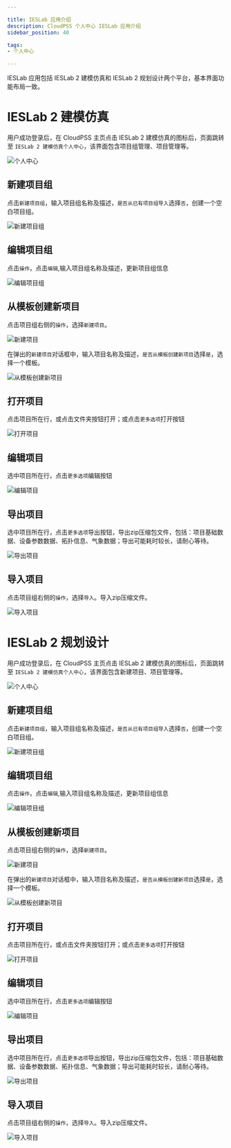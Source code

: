 ```yaml
---

title: IESLab 应用介绍
description: CloudPSS 个人中心 IESLab 应用介绍
sidebar_position: 40

tags: 
- 个人中心

---
```


IESLab 应用包括 IESLab 2 建模仿真和 IESLab 2 规划设计两个平台，基本界面功能布局一致。

# IESLab 2 建模仿真

用户成功登录后，在 CloudPSS 主页点击 IESLab 2 建模仿真的图标后，页面跳转至 `IESLab 2 建模仿真个人中心`，该界面包含项目组管理、项目管理等。

![个人中心](./建模仿真-个人中心.png "个人中心")

## 新建项目组

点击`新建项目组`，输入项目组名称及描述，`是否从已有项目组导入`选择`否`，创建一个空白项目组。

![新建项目组](./建模仿真-新建项目组.png "新建项目组")

## 编辑项目组

点击`操作`，点击`编辑`,输入项目组名称及描述，更新项目组信息

![编辑项目组](./建模仿真-编辑项目组.png "编辑项目组")

## 从模板创建新项目

点击项目组右侧的`操作`，选择`新建项目`。

![新建项目](./建模仿真-新建项目.png "新建项目")

在弹出的`新建项目`对话框中，输入项目名称及描述，`是否从模板创建新项目`选择`是`，选择一个模板。

![从模板创建新项目](./建模仿真-新建项目内容.png "从模板创建新项目")

## 打开项目

点击项目所在行，或点击文件夹按钮打开；或点击`更多选项`打开按钮

![打开项目](./建模仿真-打开项目.png "打开项目")

## 编辑项目
选中项目所在行，点击`更多选项`编辑按钮

![编辑项目](./建模仿真-编辑项目.png "编辑项目")

## 导出项目
选中项目所在行，点击`更多选项`导出按钮，导出zip压缩包文件，包括：项目基础数据、设备参数数据、拓扑信息、气象数据；导出可能耗时较长，请耐心等待。

![导出项目](./建模仿真-导出项目.png "导出项目")

## 导入项目
点击项目组右侧的`操作`，选择`导入`。导入zip压缩文件。

![导入项目](./建模仿真-导入项目.png "导入项目")

# IESLab 2 规划设计

用户成功登录后，在 CloudPSS 主页点击 IESLab 2 建模仿真的图标后，页面跳转至 `IESLab 2 建模仿真个人中心`，该界面包含新建项目、项目管理等。

![个人中心](./规划设计-个人中心.png "个人中心")

## 新建项目组

点击`新建项目组`，输入项目组名称及描述，`是否从已有项目组导入`选择`否`，创建一个空白项目组。

![新建项目组](./规划设计-新建项目组.png "新建项目组")

## 编辑项目组

点击`操作`，点击`编辑`,输入项目组名称及描述，更新项目组信息

![编辑项目组](./规划设计-编辑项目组.png "编辑项目组")

## 从模板创建新项目

点击项目组右侧的`操作`，选择`新建项目`。

![新建项目](./规划设计-新建项目.png "新建项目")

在弹出的`新建项目`对话框中，输入项目名称及描述，`是否从模板创建新项目`选择`是`，选择一个模板。

![从模板创建新项目](./规划设计-新建项目内容.png "从模板创建新项目")

## 打开项目

点击项目所在行，或点击文件夹按钮打开；或点击`更多选项`打开按钮

![打开项目](./规划设计-打开项目.png "打开项目")

## 编辑项目
选中项目所在行，点击`更多选项`编辑按钮

![编辑项目](./规划设计-编辑项目.png "编辑项目")

## 导出项目
选中项目所在行，点击`更多选项`导出按钮，导出zip压缩包文件，包括：项目基础数据、设备参数数据、拓扑信息、气象数据；导出可能耗时较长，请耐心等待。

![导出项目](./规划设计-导出项目.png "导出项目")

## 导入项目
点击项目组右侧的`操作`，选择`导入`。导入zip压缩文件。

![导入项目](./规划设计-导入项目.png "导入项目")
